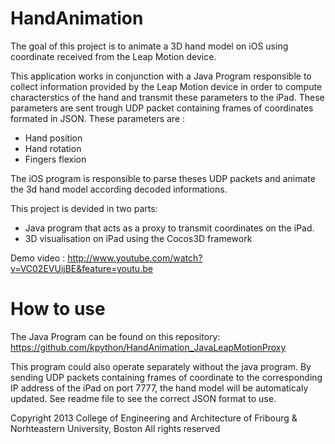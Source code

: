 HandAnimation
=============

The goal of this project is to animate a 3D hand model on iOS using coordinate received 
from the Leap Motion device. 

This application works in conjunction with a Java Program responsible to collect 
information provided by the Leap Motion device in order to compute characterstics of the
hand and transmit these parameters to the iPad.
These parameters are sent trough UDP packet containing frames of coordinates formated in JSON. These parameters
are :

- Hand position
- Hand rotation
- Fingers flexion

The iOS program is responsible to parse theses UDP packets and animate the 3d hand model according decoded informations.

This project is devided in two parts:

- Java program that acts as a proxy to transmit coordinates on the iPad.
- 3D visualisation on iPad using the Cocos3D framework

Demo video : http://www.youtube.com/watch?v=VC02EVUijBE&feature=youtu.be


How to use
=============

The Java Program can be found on this repository:
https://github.com/kpython/HandAnimation_JavaLeapMotionProxy


This program could also operate separately without the java program. By sending UDP packets containing
frames of coordinate to the corresponding IP address of the iPad on port 7777, the hand model will be
automaticaly updated. See readme file to see the correct JSON format to use.


Copyright 2013 College of Engineering and Architecture of Fribourg & Norhteastern University, Boston
All rights reserved
